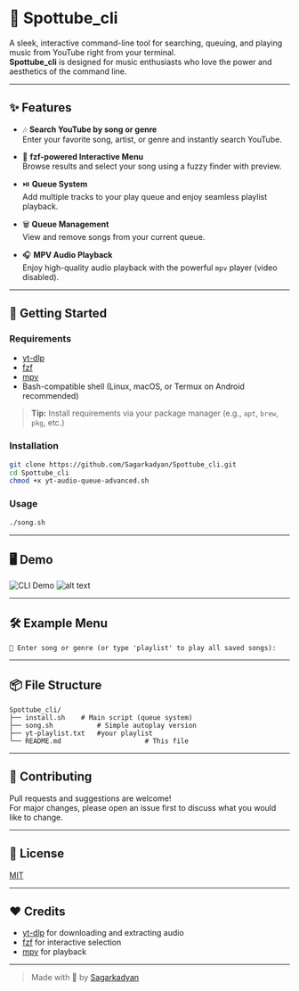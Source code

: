 # 🎵 Spottube_cli

A sleek, interactive command-line tool for searching, queuing, and playing music from YouTube right from your terminal.  
**Spottube_cli** is designed for music enthusiasts who love the power and aesthetics of the command line.

---

## ✨ Features

- 🎶 **Search YouTube by song or genre**  
  Enter your favorite song, artist, or genre and instantly search YouTube.

- 🧭 **fzf-powered Interactive Menu**  
  Browse results and select your song using a fuzzy finder with preview.

- ⏯️ **Queue System**  
  Add multiple tracks to your play queue and enjoy seamless playlist playback.

- 🗑️ **Queue Management**  
  View and remove songs from your current queue.

- 🎧 **MPV Audio Playback**  
  Enjoy high-quality audio playback with the powerful `mpv` player (video disabled).

---

## 🚀 Getting Started

### **Requirements**

- [yt-dlp](https://github.com/yt-dlp/yt-dlp)  
- [fzf](https://github.com/junegunn/fzf)  
- [mpv](https://mpv.io/)  
- Bash-compatible shell (Linux, macOS, or Termux on Android recommended)

> **Tip:** Install requirements via your package manager (e.g., `apt`, `brew`, `pkg`, etc.)

### **Installation**

```bash
git clone https://github.com/Sagarkadyan/Spottube_cli.git
cd Spottube_cli
chmod +x yt-audio-queue-advanced.sh
```

### **Usage**

```bash
./song.sh
```

---

## 🖥️ Demo

![CLI Demo](https://user-images.githubusercontent.com/your-demo-gif.gif)
    ![alt text](path/to/your/gif.gif)

---

## 🛠️ Example Menu

```
🎵 Enter song or genre (or type 'playlist' to play all saved songs): 
```

---

## 📦 File Structure

```
Spottube_cli/
├── install.sh    # Main script (queue system)
├── song.sh           # Simple autoplay version
├── yt-playlist.txt   #your playlist
└── README.md                     # This file
```

---

## 🤝 Contributing

Pull requests and suggestions are welcome!  
For major changes, please open an issue first to discuss what you would like to change.

---

## 📄 License

[MIT](LICENSE)

---

## ❤️ Credits

- [yt-dlp](https://github.com/yt-dlp/yt-dlp) for downloading and extracting audio
- [fzf](https://github.com/junegunn/fzf) for interactive selection
- [mpv](https://mpv.io/) for playback

---

> Made with 💙 by [Sagarkadyan](https://github.com/Sagarkadyan)
